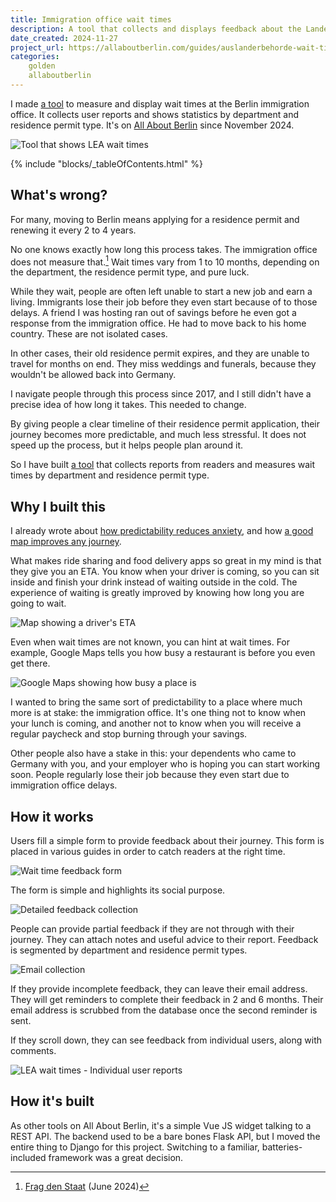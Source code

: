 ```yaml
---
title: Immigration office wait times
description: A tool that collects and displays feedback about the Landesamt für Einwanderung.
date_created: 2024-11-27
project_url: https://allaboutberlin.com/guides/auslanderbehorde-wait-times
categories:
    golden
    allaboutberlin
---
```


I made [a tool](https://allaboutberlin.com/guides/auslanderbehorde-wait-times) to measure and display wait times at the Berlin immigration office. It collects user reports and shows statistics by department and residence permit type. It's on [All About Berlin](/projects/all-about-berlin) since November 2024.

![Tool that shows LEA wait times](/images/lea-wait-times.png)

{% include "blocks/_tableOfContents.html" %}

## What's wrong?

For many, moving to Berlin means applying for a residence permit and renewing it every 2 to 4 years.

No one knows exactly how long this process takes. The immigration office does not measure that.[^1] Wait times vary from 1 to 10 months, depending on the department, the residence permit type, and pure luck.

While they wait, people are often left unable to start a new job and earn a living. Immigrants lose their job before they even start because of to those delays. A friend I was hosting ran out of savings before he even got a response from the immigration office. He had to move back to his home country. These are not isolated cases.

In other cases, their old residence permit expires, and they are unable to travel for months on end. They miss weddings and funerals, because they wouldn't be allowed back into Germany.

I navigate people through this process since 2017, and I still didn't have a precise idea of how long it takes. This needed to change.

By giving people a clear timeline of their residence permit application, their journey becomes more predictable, and much less stressful. It does not speed up the process, but it helps people plan around it. 

So I have built [a tool](https://allaboutberlin.com/guides/auslanderbehorde-wait-times) that collects reports from readers and measures wait times by department and residence permit type.

## Why I built this

I already wrote about [how predictability reduces anxiety](/projects/all-about-berlin), and how [a good map improves any journey](/blog/maps).

What makes ride sharing and food delivery apps so great in my mind is that they give you an ETA. You know when your driver is coming, so you can sit inside and finish your drink instead of waiting outside in the cold. The experience of waiting is greatly improved by knowing how long you are going to wait.

![Map showing a driver's ETA](/images/illustrations/map-eta.png)

Even when wait times are not known, you can hint at wait times. For example, Google Maps tells you how busy a restaurant is before you even get there.

![Google Maps showing how busy a place is](/images/illustrations/google-maps-busy-times.png)

I wanted to bring the same sort of predictability to a place where much more is at stake: the immigration office. It's one thing not to know when your lunch is coming, and another not to know when you will receive a regular paycheck and stop burning through your savings.

Other people also have a stake in this: your dependents who came to Germany with you, and your employer who is hoping you can start working soon. People regularly lose their job because they even start due to immigration office delays.

## How it works

Users fill a simple form to provide feedback about their journey. This form is placed in various guides in order to catch readers at the right time.

![Wait time feedback form](/images/blue-card-feedback.png)

The form is simple and highlights its social purpose.

![Detailed feedback collection](/images/blue-card-feedback-2.png)

People can provide partial feedback if they are not through with their journey. They can attach notes and useful advice to their report. Feedback is segmented by department and residence permit types.

![Email collection](/images/blue-card-feedback-email.png)

If they provide incomplete feedback, they can leave their email address. They will get reminders to complete their feedback in 2 and 6 months. Their email address is scrubbed from the database once the second reminder is sent.

If they scroll down, they can see feedback from individual users, along with comments.

![LEA wait times - Individual user reports](/images/lea-wait-time-feedback.png)

## How it's built

As other tools on All About Berlin, it's a simple Vue JS widget talking to a REST API. The backend used to be a bare bones Flask API, but I moved the entire thing to Django for this project. Switching to a familiar, batteries-included framework was a great decision.

[^1]: [Frag den Staat](https://fragdenstaat.de/anfrage/durchschnittliche-bearbeitungszeiten/) (June 2024)
